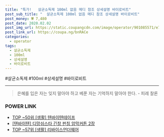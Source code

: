 ```yaml
--- 
title: "특가!   살균소독제 100ml 없음 메디 참조 상세설명 바이로비트" 
post_sub_title: "  살균소독제 100ml 없음 메디 참조 상세설명 바이로비트" 
post_money: ₩ 7,480 
post_date: 2020.02.02 
post_img_url: https://static.coupangcdn.com/image/operator/901085571/e7a3ce16-6a44-2be7-091b-81f14542378b.jpg 
post_link_url: https://coupa.ng/bnRACe 
categories: 
  - operator 
tags: 
  - 살균소독제 
  - 100ml 
  - 상세설명 
  - 바이로비트 
--- 
```

  #살균소독제 #100ml #상세설명 #바이로비트 
<hr> 

> 은혜를 입은 자는 잊지 말아야 하고 베푼 자는 기억하지 말아야 한다. - 피레 찰론 


### POWER LINK

* <a href="https://blog.naver.com/fasyy4321/221784223649" target="_blank"> TOP ~50위 [생활] 텐바이텐테이프</a>
* <a href="https://blog.naver.com/fasyy4321/221784318661" target="_blank">[텐바이텐] 디망쉬스타 긴창 펀칭 암막커튼 2장</a>
* <a href="https://blog.naver.com/fasyy4321/221778251661" target="_blank"> TOP ~57위 [생활] 리바이스언더웨어</a>
